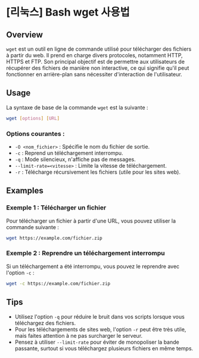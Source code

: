 # [리눅스] Bash wget 사용법

## Overview
`wget` est un outil en ligne de commande utilisé pour télécharger des fichiers à partir du web. Il prend en charge divers protocoles, notamment HTTP, HTTPS et FTP. Son principal objectif est de permettre aux utilisateurs de récupérer des fichiers de manière non interactive, ce qui signifie qu'il peut fonctionner en arrière-plan sans nécessiter d'interaction de l'utilisateur.

## Usage
La syntaxe de base de la commande `wget` est la suivante :

```bash
wget [options] [URL]
```

### Options courantes :
- `-O <nom_fichier>` : Spécifie le nom du fichier de sortie.
- `-c` : Reprend un téléchargement interrompu.
- `-q` : Mode silencieux, n'affiche pas de messages.
- `--limit-rate=<vitesse>` : Limite la vitesse de téléchargement.
- `-r` : Télécharge récursivement les fichiers (utile pour les sites web).

## Examples
### Exemple 1 : Télécharger un fichier
Pour télécharger un fichier à partir d'une URL, vous pouvez utiliser la commande suivante :

```bash
wget https://example.com/fichier.zip
```

### Exemple 2 : Reprendre un téléchargement interrompu
Si un téléchargement a été interrompu, vous pouvez le reprendre avec l'option `-c` :

```bash
wget -c https://example.com/fichier.zip
```

## Tips
- Utilisez l'option `-q` pour réduire le bruit dans vos scripts lorsque vous téléchargez des fichiers.
- Pour les téléchargements de sites web, l'option `-r` peut être très utile, mais faites attention à ne pas surcharger le serveur.
- Pensez à utiliser `--limit-rate` pour éviter de monopoliser la bande passante, surtout si vous téléchargez plusieurs fichiers en même temps.